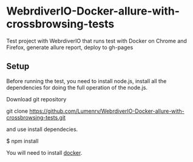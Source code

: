 # WebrdiverIO-Docker-allure-with-crossbrowsing-tests
Test project with WebrdiverIO that runs test with Docker on Chrome and Firefox, generate allure report, deploy to gh-pages

## Setup
Before running the test, you need to install node.js, install all the dependencies for doing the full operation of the node.js.

Download git repository

git clone https://github.com/Lumenrv/WebrdiverIO-Docker-allure-with-crossbrowsing-tests.git

and use install dependecies.

$ npm install

You will need to install [docker]("https://docs.docker.com/get-docker/").
